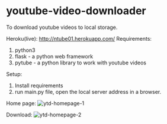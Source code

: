 # youtube-video-downloader
 To download youtube videos to local storage.
  
Heroku(live): http://ntube01.herokuapp.com/
Requirements:
 1. python3
 2. flask - a python web framework
 3. pytube - a python library to work with youtube videos
 
Setup:
1. Install requirements
2. run main.py file, open the local server address in a browser.

Home page:
 ![ytd-homepage-1](https://user-images.githubusercontent.com/89149882/143541274-39c164eb-d2ff-4125-8e35-0cd0187349ba.png)
 
 Download:
 ![ytd-homepage-2](https://user-images.githubusercontent.com/89149882/143541304-f642ae58-fa52-46aa-b4ea-4179dc4b3e01.png)
